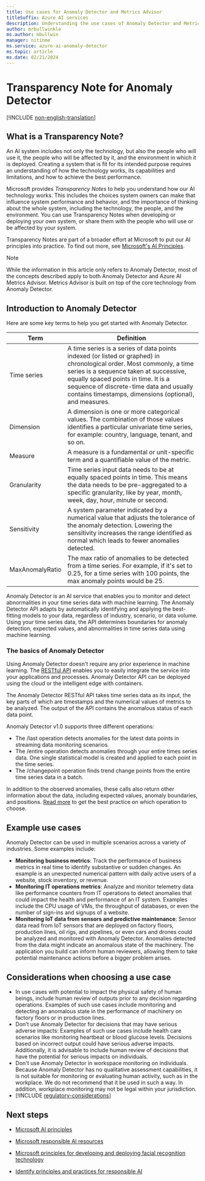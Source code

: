 ```yaml
---
title: Use cases for Anomaly Detector and Metrics Advisor
titleSuffix: Azure AI services
description: Understanding the use cases of Anomaly Detector and Metrics Advisor
author: mrbullwinkle
ms.author: mbullwin
manager: nitinme
ms.service: azure-ai-anomaly-detector
ms.topic: article
ms.date: 02/21/2024
---
```


# Transparency Note for Anomaly Detector

[!INCLUDE [non-english-translation](/azure/ai-foundry/responsible-ai/includes/non-english-translation)]

## What is a Transparency Note?

An AI system includes not only the technology, but also the people who will use it, the people who will be affected by it, and the environment in which it is deployed. Creating a system that is fit for its intended purpose requires an understanding of how the technology works, its capabilities and limitations, and how to achieve the best performance.

Microsoft provides *Transparency Notes* to help you understand how our AI technology works. This includes the choices system owners can make that influence system performance and behavior, and the importance of thinking about the whole system, including the technology, the people, and the environment. You can use Transparency Notes when developing or deploying your own system, or share them with the people who will use or be affected by your system.

Transparency Notes are part of a broader effort at Microsoft to put our AI principles into practice. To find out more, see [Microsoft's AI Principles](https://www.microsoft.com/ai/responsible-ai).

> [!NOTE]
> While the information in this article only refers to Anomaly Detector, most of the concepts described apply to both Anomaly Detector and Azure AI Metrics Advisor. Metrics Advisor is built on top of the core technology from Anomaly Detector.

## Introduction to Anomaly Detector

Here are some key terms to help you get started with Anomaly Detector.

| Term | Definition |
|----|----|
| Time series | A time series is a series of data points indexed (or listed or graphed) in chronological order. Most commonly, a time series is a sequence taken at successive, equally spaced points in time. It is a sequence of discrete-time data and usually contains timestamps, dimensions (optional), and measures. |
| Dimension | A dimension is one or more categorical values. The combination of those values identifies a particular univariate time series, for example: country, language, tenant, and so on. |
| Measure | A measure is a fundamental or unit-specific term and a quantifiable value of the metric.|
| Granularity | Time series input data needs to be at equally spaced points in time. This means the data needs to be pre-aggregated to a specific granularity, like by year, month, week, day, hour, minute or second. |
| Sensitivity | A system parameter indicated by a numerical value that adjusts the tolerance of the anomaly detection. Lowering the sensitivity increases the range identified as normal which leads to fewer anomalies detected.  |
| MaxAnomalyRatio | The max ratio of anomalies to be detected from a time series. For example, if it's set to 0.25, for a time series with 100 points, the max anomaly points would be 25. |

Anomaly Detector is an AI service that enables you to monitor and detect abnormalities in your time series data with machine learning. The Anomaly Detector API adapts by automatically identifying and applying the best-fitting models to your data, regardless of industry, scenario, or data volume. Using your time series data, the API determines boundaries for anomaly detection, expected values, and abnormalities in time series data using machine learning.

### The basics of Anomaly Detector

Using Anomaly Detector doesn't require any prior experience in machine learning. The [RESTful API](https://westus2.dev.cognitive.microsoft.com/docs/services/AnomalyDetector/operations/post-timeseries-last-detect) enables you to easily integrate the service into your applications and processes. Anomaly Detector API can be deployed using the cloud or the intelligent edge with containers.

The Anomaly Detector RESTful API takes time series data as its input, the key parts of which are timestamps and the numerical values of metrics to be analyzed. The output of the API contains the anomalous status of each data point.

Anomaly Detector v1.0 supports three different operations:

- The /last operation detects anomalies for the latest data points in streaming data monitoring scenarios. 
- The /entire operation detects anomalies through your entire times series data. One single statistical model is created and applied to each point in the time series.
- The /changepoint operation finds trend change points from the entire time series data in a batch.

In addition to the observed anomalies, these calls also return other information about the data, including expected values, anomaly boundaries, and positions. [Read more](/azure/ai-services/anomaly-detector/concepts/anomaly-detection-best-practices#when-to-use-batch-entire-or-latest-last-point-anomaly-detection) to get the best practice on which operation to choose.

## Example use cases

Anomaly Detector can be used in multiple scenarios across a variety of industries. Some examples include:

* **Monitoring business metrics**: Track the performance of business metrics in real time to identify substantive or sudden changes. An example is an unexpected numerical pattern with daily active users of a website, stock inventory, or revenue. 
* **Monitoring IT operations metrics**: Analyze and monitor telemetry data like performance counters from IT operations to detect anomalies that could impact the health and performance of an IT system. Examples include the CPU usage of VMs, the throughput of databases, or even the number of sign-ins and signups of a website. 
* **Monitoring IoT data from sensors and predictive maintenance**: Sensor data read from IoT sensors that are deployed on factory floors, production lines, oil rigs, and pipelines, or even cars and drones could be analyzed and monitored with Anomaly Detector. Anomalies detected from the data might indicate an anomalous state of the machinery. The application you build can inform human reviewers, allowing them to take potential maintenance actions before a bigger problem arises.

## Considerations when choosing a use case

- In use cases with potential to impact the physical safety of human beings, include human review of outputs prior to any decision regarding operations. Examples of such use cases include monitoring and detecting an anomalous state in the performance of machinery on factory floors or in production lines.
- Don’t use Anomaly Detector for decisions that may have serious adverse impacts: Examples of such use cases include health care scenarios like monitoring heartbeat or blood glucose levels. Decisions based on incorrect output could have serious adverse impacts. Additionally, it is advisable to include human review of decisions that have the potential for serious impacts on individuals.
- Don't use Anomaly Detector in workspace monitoring on individuals. Because Anomaly Detector has no qualitative assessment capabilities, it is not suitable for monitoring or evaluating human activity, such as in the workplace. We do not recommend that it be used in such a way. In addition, workplace monitoring may not be legal within your jurisdiction.
- [!INCLUDE [regulatory-considerations](../includes/regulatory-considerations.md)]

## Next steps

* [Microsoft AI principles](https://www.microsoft.com/ai/responsible-ai)

* [Microsoft responsible AI resources](https://www.microsoft.com/ai/responsible-ai-resources)

* [Microsoft principles for developing and deploying facial recognition technology](https://blogs.microsoft.com/wp-content/uploads/prod/sites/5/2018/12/MSFT-Principles-on-Facial-Recognition.pdf)

* [Identify principles and practices for responsible AI](/training/paths/responsible-ai-business-principles/)
